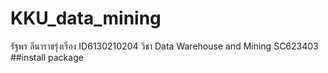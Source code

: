 # KKU_data_mining
รัฐพร ลีนาราชรุ่งเรือง ID6130210204 วิชา Data Warehouse and Mining SC623403
##install package
